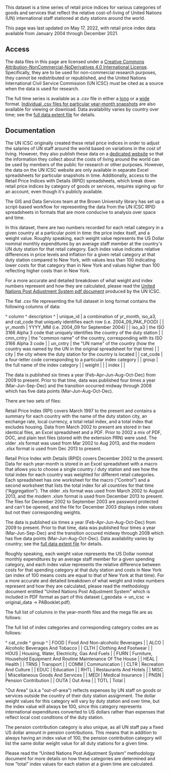 This dataset is a time series of retail price indices for various categories of goods and services that reflect the relative cost-of-living of United Nations (UN) international staff stationed at duty stations around the world.

This page was last updated on May 17, 2022, with retail price index data available from January 2004 through December 2021.

## Access

The data files in this page are licensed under a [Creative Commons Attribution-NonCommercial-NoDerivatives 4.0 International License](https://creativecommons.org/licenses/by-nc-nd/4.0/).  Specifically, they are to be used for non-commercial research purposes, they cannot be redistributed or republished, and the United Nations International Civil Service Commission (UN ICSC) must be cited as a source when the data is used for research.  

The full time series is available as a .csv file in either a [long](https://github.com/Brown-University-Library/geodata_un_retail_idx/blob/main/final_data/aggregate_files/all_un_icsc_rpid.csv) or a [wide](https://github.com/Brown-University-Library/geodata_un_retail_idx/blob/main/final_data/aggregate_files/all_un_icsc_rpid_pivoted.csv) format.  [Individual .csv files for particular year-month snapshots](https://github.com/Brown-University-Library/geodata_un_retail_idx/tree/main/final_data/year_month_files) are also available for viewing or download.  Data availability varies by country over time; see the [full data extent file](https://github.com/Brown-University-Library/geodata_un_retail_idx/blob/main/final_data/aggregate_files/data_extent.csv) for details.

## Documentation

The UN ICSC originally created these retail price indices in order to adjust the salaries of UN staff around the world based on variations in the cost of living.  However, they also publish these data on a [dedicated website](https://unicsc.org/Home/DataRPI) so that the information they collect about the costs of living around the world can be used by members of the public for research or other purposes.  However, the data on the UN ICSC website are only available in separate Excel spreadsheets for particular snapshots in time.  Additionally, access to the Retail Price Indices with Details (RPID) spreadsheets, which break down retail price indices by category of goods or services, requires signing up for an account, even though it's publicly available.

The GIS and Data Services team at the Brown University library has set up a script-based workflow for representing the data from the UN ICSC RPID spreadsheets in formats that are more conducive to analysis over space and time.  

In this dataset, there are two numbers recorded for each retail category in a given country at a particular point in time: the price index itself, and a weight value.  Roughly speaking, each weight value represents the US Dollar nominal monthly expenditures by an average staff member at the country's UN duty station for that retail category.  Each index value indicates relative differences in price levels and inflation for a given retail category at that duty station compared to New York, with values less than 100 indicating lower costs for that category than in New York and values higher than 100 reflecting higher costs than in New York.  

For a more accurate and detailed breakdown of what weight and index numbers represent and how they are calculated, please read the [United Nations Post Adjustment System pdf document](https://github.com/Brown-University-Library/geodata_un_retail_idx/blob/main/original_data/PABooklet.pdf) produced by the UN ICSC.

The flat .csv file representing the full dataset in long format contains the following columns of data:

^ column     ^ description                                                                                                   ^
| unique_id  | a combination of yr_month, iso_a3, and cat_code that uniquely identifies each row (i.e. 2004_09_PAK_FOOD)                            |
| yr_month   | YYYY_MM (i.e. 2004_09 for September 2004)                                                                     |
| iso_a3     | the ISO 3166 Alpha 3 code that uniquely identifies the country of the duty station                            |
| cmn_cntry  | the "common name" of the country, corresponding with its ISO 3166 Alpha 3 code                                |
| un_cntry   | the "UN name" of the country (how the country was named by the UN in the original spreadsheet for that time)  |
| city       | the city where the duty station for the country is located                                                    |
| cat_code   | a four-letter code corresponding to a particular index category                                             |
| group      | the full name of the index category                                                                           |
| weight     |                                                                                                               |
| index      |                                                                                                               |



The data is published six times a year (Feb-Apr-Jun-Aug-Oct-Dec) from 2009 to present. Prior to that time, data was published four times a year (Mar-Jun-Sep-Dec) and the transition occurred midway through 2008 which has five data points (Mar-Jun-Aug-Oct-Dec).

There are two sets of files:

Retail Price Index (RPI) covers March 1997 to the present and contains a summary for each country with the name of the duty station city, an exchange rate, local currency, a total retail index, and a total index that excludes housing. Data from March 2002 to present are stored in two identical files, an Excel spreadsheet and a PDF. Prior to 2002 a mix of PDF, DOC, and plain text files (stored with the extension PRN) were used. The older .xls format was used from Mar 2002 to Aug 2013, and the modern .xlsx format is used from Dec 2013 to present.

Retail Price Index with Details (RPID) covers December 2002 to the present. Data for each year-month is stored in an Excel spreadsheet with a macro that allows you to choose a single country / duty station and see how the total index for each country was weighted for different retail categories. Each spreadsheet has one worksheet for the macro (“Control”) and a second worksheet that lists the total index for all countries for that time (“Aggregation”). The older .xls format was used from March 2002 to August 2013, and the modern .xlsm format is used from December 2013 to present. The files for December 2002 to September 2003 are password protected and can't be opened, and the file for December 2003 displays index values but not their corresponding weights. 

The data is published six times a year (Feb-Apr-Jun-Aug-Oct-Dec) from 2009 to present. Prior to that time, data was published four times a year (Mar-Jun-Sep-Dec) and the transition occured midway through 2008 which has five data points (Mar-Jun-Aug-Oct-Dec).  Data availability varies by country; see the [full data extent file](https://github.com/Brown-University-Library/geodata_un_retail_idx/blob/main/final_data/aggregate_files/data_extent.csv) for details.

Roughly speaking, each weight value represents the US Dollar nominal monthly expenditures by an average staff member for a given spending category, and each index value represents the relative difference between costs for that spending category at that duty station and costs in New York (an index of 100 means costs are equal to that of New York at that time).  For a more accurate and detailed breakdown of what weight and index numbers represent and how they are calculated, please read the methodology document entitled "United Nations Post Adjustment System" which is included in PDF format as part of this dataset (_geodata -> un_icsc -> original_data -> PABooklet.pdf).

The full list of columns in the year-month files and the mega file are as follows:




The full list of index categories and corresponding category codes are as follows:


^ cat_code  ^ group                                                                ^
| FOOD      | Food And Non-alcoholic Beverages                                     |
| ALCO      | Alcoholic Beverages And Tobacco                                      |
| CLTH      | Clothing And Footwear                                                |
| HOUS      | Housing, Water, Electricity, Gas And Fuels                           |
| FURN      | Furniture, Household Equipment And Routine Maintenance Of The House  |
| HEAL      | Health                                                               |
| TRNS      | Transport                                                            |
| COMM      | Communication                                                        |
| CLTR      | Recreation And Culture                                               |
| EDUC      | Education                                                            |
| RHTL      | Restaurants And Hotels                                               |
| MISC      | Miscellaneous Goods And Services                                     |
| MEDI      | Medical Insurance                                                    |
| PNSN      | Pension Contribution                                                 |
| OUTA      | Out Area                                                             |
| TOTL      | Total                                                                |

  
"Out Area" (a.k.a "out-of-area") reflects expenses by UN staff on goods or services outside the country of their duty station assignment.  The dollar weight values for this category will vary by duty station and over time, but the index value will always be 100, since this category represents international expenditures converted to US dollars rather than expenses that reflect local cost conditions of the duty station.  

The pension contribution category is also unique, as all UN staff pay a fixed US dollar amount in pension contributions.  This means that in addition to always having an index value of 100, the pension contribution category will list the same dollar weight value for all duty stations for a given time.  

Please read the “United Nations Post Adjustment System” methodology document for more details on how these categories are determined and how "total" index values for each station at a given time are calculated.